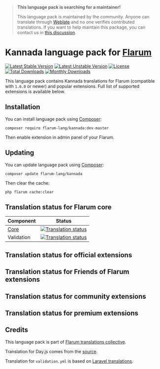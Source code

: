 > **This language pack is searching for a maintainer!**
>
> This language pack is maintained by the community. Anyone can translate through [Weblate](https://weblate.rob006.net/languages/kn/flarum/) and no one verifies contributed translations. If you want to help maintain this package, you can contact us in [this discussion](https://discuss.flarum.org/d/27519-the-flarum-language-project).


# Kannada language pack for [Flarum](https://flarum.org/)

[![Latest Stable Version](https://img.shields.io/packagist/v/flarum-lang/kannada?color=success&label=stable)](https://packagist.org/packages/flarum-lang/kannada) 
[![Latest Unstable Version](https://img.shields.io/packagist/v/flarum-lang/kannada?include_prereleases&label=unstable)](https://packagist.org/packages/flarum-lang/kannada) 
[![License](https://img.shields.io/packagist/l/flarum-lang/kannada)](https://packagist.org/packages/flarum-lang/kannada) 
[![Total Downloads](https://img.shields.io/packagist/dt/flarum-lang/kannada)](https://packagist.org/packages/flarum-lang/kannada/stats) 
[![Monthly Downloads](https://img.shields.io/packagist/dm/flarum-lang/kannada)](https://packagist.org/packages/flarum-lang/kannada/stats) 

This language pack contains Kannada translations for Flarum (compatible with `1.6.0` or newer) and popular extensions. Full list of supported extensions is available below.


## Installation

You can install language pack using [Composer](https://getcomposer.org/):

```console
composer require flarum-lang/kannada:dev-master
```

Then enable extension in admin panel of your Flarum.


## Updating

You can update language pack using [Composer](https://getcomposer.org/):

```console
composer update flarum-lang/kannada
```

Then clear the cache:

```console
php flarum cache:clear
```


## Translation status for Flarum core

| Component | Status |
| --- | --- |
| [Core](https://github.com/flarum/flarum-core) | [![Translation status](https://weblate.rob006.net/widgets/flarum/kn/core/svg-badge.svg)](https://weblate.rob006.net/projects/flarum/core/kn/) |
| Validation | [![Translation status](https://weblate.rob006.net/widgets/flarum/kn/validation/svg-badge.svg)](https://weblate.rob006.net/projects/flarum/validation/kn/) |


## Translation status for official extensions

<!-- flarum-extensions-list-start -->
<!-- flarum-extensions-list-stop -->


## Translation status for Friends of Flarum extensions

<!-- fof-extensions-list-start -->
<!-- fof-extensions-list-stop -->


## Translation status for community extensions

<!-- various-extensions-list-start -->
<!-- various-extensions-list-stop -->


## Translation status for premium extensions

<!-- premium-extensions-list-start -->
<!-- premium-extensions-list-stop -->


## Credits

This language pack is part of [Flarum translations collective](https://github.com/rob006-software/flarum-translations).

Translation for Day.js comes from the [source](https://github.com/iamkun/dayjs/blob/v1.10.4/src/locale/kn.js).

Translation for `validation.yml` is based on [Laravel translations](https://github.com/Laravel-Lang/lang/blob/8.1.3/src/kn/validation.php).
